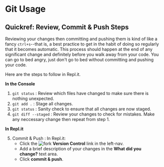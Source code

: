Git Usage
=========

Quickref: Review, Commit & Push Steps
-------------------------------------

Reviewing your changes then committing and pushing them is kind of like a fancy
`ctrl+s`--that is, a best practice to get in the habit of doing so regularly
that it becomes automatic. This process should happen at the end of any
significant change and definitely before you walk away from your code. You can go
to bed angry, just don't go to bed without committing and pushing your code.

Here are the steps to follow in Repl.it.

**In the Console**

1. `git status` : Review which files have changed to make sure there is nothing unexpected.
2. `git add .` : Stage all changes.
3. `git status` : Sanity check to ensure that all changes are now staged.
4. `git diff --staged` : Review your changes to check for mistakes.
    Make any neccessary change then repeat from step 1.

**In Repl.it**

5. Commit & Push : In Repl.it:
   - Click the ![fork](assets/code-branch.png) **Version Control** link in the left-nav.
   - Add a brief description of your changes in the **What did you change?** text area.
   - Click **commit & push**.
